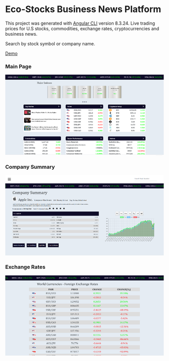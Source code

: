 # Eco-Stocks Business News Platform

This project was generated with [Angular CLI](https://github.com/angular/angular-cli) version 8.3.24.
Live trading prices for U.S stocks, commodities, exchange rates, cryptocurrencies and business news.

Search by stock symbol or company name.

[Demo](https://eco-stocks.netlify.com/main)

### Main Page
![preview](https://github.com/OcelotDive/stocks/blob/master/images/mainPage.PNG)

### Company Summary
![preview](https://github.com/OcelotDive/stocks/blob/master/images/companySummary.PNG)

### Exchange Rates
![preview](https://github.com/OcelotDive/stocks/blob/master/images/forex.PNG)






